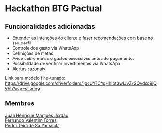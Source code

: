 # Hackathon BTG Pactual

## Funcionalidades adicionadas

- Entender as intenções do cliente e fazer recomendações com base no seu perfil
- Controle dos gasto via WhatsApp
- Definições de metas
- Aviso sobre metas e gastos excessivos antes de pagamentos
- Possibilidade de verificar investimentos via WhatsApp
- Alertas sazonais

Link para modelo fine-tunado: https://drive.google.com/drive/folders/1gdUY1CYgHhibtGwIJvZvSQvdco9jQ6hh?usp=sharing

## Membros

[Juan Henrique Marques Jordão](github.com/JustTheHero)<br>
[Fernando Valentim Torres](github.com/fernandovtorres)<br>
[Pedro Teidi de Sá Yamacita](github.com/PedroYamacita)
